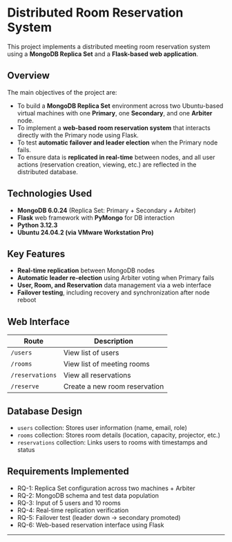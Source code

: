 #  Distributed Room Reservation System

This project implements a distributed meeting room reservation system using a **MongoDB Replica Set** and a **Flask-based web application**.

##  Overview

The main objectives of the project are:

- To build a **MongoDB Replica Set** environment across two Ubuntu-based virtual machines with one **Primary**, one **Secondary**, and one **Arbiter** node.
- To implement a **web-based room reservation system** that interacts directly with the Primary node using Flask.
- To test **automatic failover and leader election** when the Primary node fails.
- To ensure data is **replicated in real-time** between nodes, and all user actions (reservation creation, viewing, etc.) are reflected in the distributed database.

##  Technologies Used

- **MongoDB 6.0.24** (Replica Set: Primary + Secondary + Arbiter)
- **Flask** web framework with **PyMongo** for DB interaction
- **Python 3.12.3**
- **Ubuntu 24.04.2 (via VMware Workstation Pro)**

##  Key Features

- **Real-time replication** between MongoDB nodes
- **Automatic leader re-election** using Arbiter voting when Primary fails
- **User, Room, and Reservation** data management via a web interface
- **Failover testing**, including recovery and synchronization after node reboot

##  Web Interface

| Route         | Description                              |
|---------------|------------------------------------------|
| `/users`      | View list of users                       |
| `/rooms`      | View list of meeting rooms               |
| `/reservations` | View all reservations                   |
| `/reserve`    | Create a new room reservation            |

##  Database Design

- `users` collection: Stores user information (name, email, role)
- `rooms` collection: Stores room details (location, capacity, projector, etc.)
- `reservations` collection: Links users to rooms with timestamps and status

##  Requirements Implemented

- RQ-1: Replica Set configuration across two machines + Arbiter
- RQ-2: MongoDB schema and test data population
- RQ-3: Input of 5 users and 10 rooms
- RQ-4: Real-time replication verification
- RQ-5: Failover test (leader down → secondary promoted)
- RQ-6: Web-based reservation interface using Flask

---

